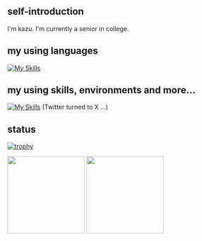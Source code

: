 ## self-introduction
I'm kazu. I'm currently a senior in college.

## my using languages
[![My Skills](https://skillicons.dev/icons?i=js,ts,html,css,py,java)](https://skillicons.dev)

## my using skills, environments and more...
[![My Skills](https://skillicons.dev/icons?i=git,github,nextjs,react,vite,nodejs,vscode,discord,instagram,twitter&perline=5)](https://skillicons.dev)
 (Twitter turned to X ...)

## status
[![trophy](https://github-profile-trophy.vercel.app/?username=kazu51-gh&column=-1&margin-w=5&theme=tokyonight)](https://github.com/ryo-ma/github-profile-trophy)

<div>
  <img align="center" height="175" src="https://github-readme-stats.vercel.app/api?username=kazu51-gh&count_private=true&show_icons=true&theme=tokyonight" />
  <img align="center" height="175" src="https://github-readme-stats.vercel.app/api/top-langs/?username=kazu51-gh&layout=compact&theme=tokyonight" />
</div>
